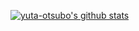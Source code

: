 [![yuta-otsubo's github stats](https://github-readme-stats.vercel.app/api?username=yootsuboo&show_icons=true)](https://github.com/anuraghazra/github-readme-stats)
